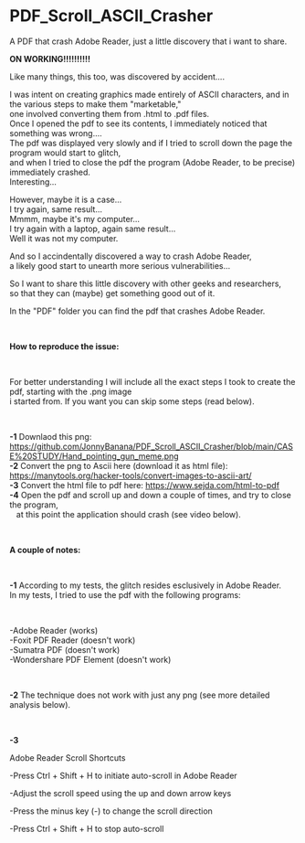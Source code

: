 # PDF_Scroll_ASCII_Crasher

A PDF that crash Adobe Reader,  just a little discovery that i want to share.



<b>ON WORKING!!!!!!!!!!</b>

Like many things, this too, was discovered by accident....

I was intent on creating graphics made entirely of ASCII characters, and in the various steps to make them "marketable," </BR>
one involved converting them from .html to .pdf files.</BR>
Once I opened the pdf to see its contents, I immediately noticed that something was wrong.... </BR>
The pdf was displayed very slowly and if I tried to scroll down the page the program would start to glitch, </BR>
and when I tried to close the pdf the program (Adobe Reader, to be precise) immediately crashed.</BR>
Interesting...</BR>

However, maybe it is a case... </BR>
I try again, same result... </BR>
Mmmm, maybe it's my computer... </BR>
I try again with a laptop, again same result... </BR>
Well it was not my computer.</BR>

And so I accindentally discovered a way to crash Adobe Reader, </BR>
a likely good start to unearth more serious vulnerabilities... </BR>

So I want to share this little discovery with other geeks and researchers,</BR>
so that they can (maybe) get something good out of it.</BR>

In the "PDF" folder you can find the pdf that crashes Adobe Reader.

</BR>


<b>How to reproduce the issue:</b>

</BR>

For better understanding I will include all the exact steps I took to create the pdf, starting with the .png image </BR>
i started from. If you want you can skip some steps (read below).

</BR>

<b>-1</b> Downlaod this png: 
https://github.com/JonnyBanana/PDF_Scroll_ASCII_Crasher/blob/main/CASE%20STUDY/Hand_pointing_gun_meme.png
</BR>
<b>-2</b> Convert the png to Ascii here (download it as html file): 
https://manytools.org/hacker-tools/convert-images-to-ascii-art/
</BR>
<b>-3</b> Convert the html file to pdf here: https://www.sejda.com/html-to-pdf
</BR>
<b>-4</b> Open the pdf and scroll up and down a couple of times, and try to close the program,</BR>
&nbsp;&nbsp;&nbsp;at this point the application should crash (see video below).


</BR>


<b>A couple of notes:</b>

</BR>

<b>-1</b> According to my tests, the glitch resides esclusively in Adobe Reader.
</BR>
In my tests, I tried to use the pdf with the following programs:

</BR>

-Adobe Reader (works)</BR>
-Foxit PDF Reader (doesn't work)</BR>
-Sumatra PDF (doesn't work)</BR>
-Wondershare PDF Element (doesn't work)</BR>

</BR>

<b>-2</b> The technique does not work with just any png (see more detailed analysis below).

</BR>

<b>-3</b>







Adobe Reader Scroll Shortcuts


-Press Ctrl + Shift + H to initiate auto-scroll in Adobe Reader

-Adjust the scroll speed using the up and down arrow keys

-Press the minus key (-) to change the scroll direction

-Press Ctrl + Shift + H to stop auto-scroll


